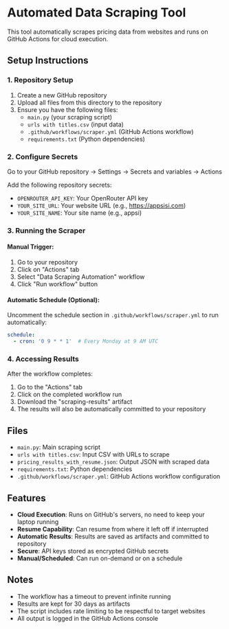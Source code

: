 # Automated Data Scraping Tool

This tool automatically scrapes pricing data from websites and runs on GitHub Actions for cloud execution.

## Setup Instructions

### 1. Repository Setup
1. Create a new GitHub repository
2. Upload all files from this directory to the repository
3. Ensure you have the following files:
   - `main.py` (your scraping script)
   - `urls with titles.csv` (input data)
   - `.github/workflows/scraper.yml` (GitHub Actions workflow)
   - `requirements.txt` (Python dependencies)

### 2. Configure Secrets
Go to your GitHub repository → Settings → Secrets and variables → Actions

Add the following repository secrets:
- `OPENROUTER_API_KEY`: Your OpenRouter API key
- `YOUR_SITE_URL`: Your website URL (e.g., https://appsisi.com)
- `YOUR_SITE_NAME`: Your site name (e.g., appsi)

### 3. Running the Scraper

#### Manual Trigger:
1. Go to your repository
2. Click on "Actions" tab
3. Select "Data Scraping Automation" workflow
4. Click "Run workflow" button

#### Automatic Schedule (Optional):
Uncomment the schedule section in `.github/workflows/scraper.yml` to run automatically:
```yaml
schedule:
  - cron: '0 9 * * 1'  # Every Monday at 9 AM UTC
```

### 4. Accessing Results

After the workflow completes:
1. Go to the "Actions" tab
2. Click on the completed workflow run
3. Download the "scraping-results" artifact
4. The results will also be automatically committed to your repository

## Files

- `main.py`: Main scraping script
- `urls with titles.csv`: Input CSV with URLs to scrape
- `pricing_results_with_resume.json`: Output JSON with scraped data
- `requirements.txt`: Python dependencies
- `.github/workflows/scraper.yml`: GitHub Actions workflow configuration

## Features

- **Cloud Execution**: Runs on GitHub's servers, no need to keep your laptop running
- **Resume Capability**: Can resume from where it left off if interrupted
- **Automatic Results**: Results are saved as artifacts and committed to repository
- **Secure**: API keys stored as encrypted GitHub secrets
- **Manual/Scheduled**: Can run on-demand or on a schedule

## Notes

- The workflow has a timeout to prevent infinite running
- Results are kept for 30 days as artifacts
- The script includes rate limiting to be respectful to target websites
- All output is logged in the GitHub Actions console